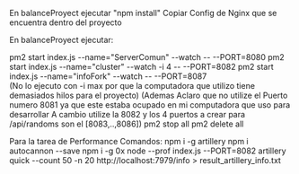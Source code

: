 En balanceProyect ejecutar "npm install"
Copiar Config de Nginx que se encuentra dentro del proyecto

En balanceProyect ejecutar:

pm2 start index.js --name="ServerComun"  --watch -- --PORT=8080
pm2 start index.js --name="cluster" --watch -i 4 -- --PORT=8082
pm2 start index.js --name="infoFork"  --watch -- --PORT=8087        
(No lo ejecuto con -i max por que la computadora que utilizo tiene demasiados hilos para el proyecto)
(Ademas Aclaro que no utilize el Puerto numero 8081 ya que este estaba ocupado en mi computadora que uso para desarrollar
A cambio utilize la 8082 y los 4 puertos a crear para /api/randoms son el [8083,..,8086])
pm2 stop all
pm2 delete all


Para la tarea de Performance Comandos:
npm i -g artillery
npm i autocannon --save
npm i -g 0x
node --prof index.js --PORT=8082
artillery quick --count 50 -n 20 http://localhost:7979/info > result_artillery_info.txt
